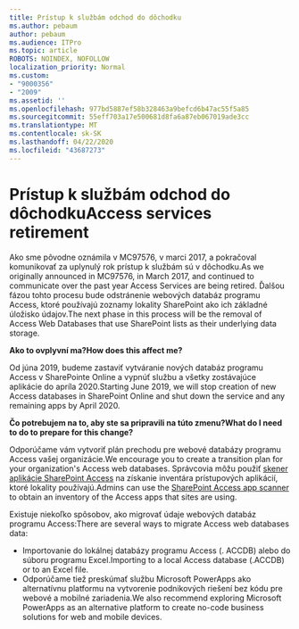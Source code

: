 ```yaml
---
title: Prístup k službám odchod do dôchodku
ms.author: pebaum
author: pebaum
ms.audience: ITPro
ms.topic: article
ROBOTS: NOINDEX, NOFOLLOW
localization_priority: Normal
ms.custom:
- "9000356"
- "2009"
ms.assetid: ''
ms.openlocfilehash: 977bd5887ef58b328463a9befcd6b47ac55f5a85
ms.sourcegitcommit: 55eff703a17e500681d8fa6a87eb067019ade3cc
ms.translationtype: MT
ms.contentlocale: sk-SK
ms.lasthandoff: 04/22/2020
ms.locfileid: "43687273"
---
```

# <a name="access-services-retirement"></a><span data-ttu-id="b452c-102">Prístup k službám odchod do dôchodku</span><span class="sxs-lookup"><span data-stu-id="b452c-102">Access services retirement</span></span>

<span data-ttu-id="b452c-103">Ako sme pôvodne oznámila v MC97576, v marci 2017, a pokračoval komunikovať za uplynulý rok prístup k službám sú v dôchodku.</span><span class="sxs-lookup"><span data-stu-id="b452c-103">As we originally announced in MC97576, in March 2017, and continued to communicate over the past year Access Services are being retired.</span></span> <span data-ttu-id="b452c-104">Ďalšou fázou tohto procesu bude odstránenie webových databáz programu Access, ktoré používajú zoznamy lokality SharePoint ako ich základné úložisko údajov.</span><span class="sxs-lookup"><span data-stu-id="b452c-104">The next phase in this process will be the removal of Access Web Databases that use SharePoint lists as their underlying data storage.</span></span>

<span data-ttu-id="b452c-105">**Ako to ovplyvní ma?**</span><span class="sxs-lookup"><span data-stu-id="b452c-105">**How does this affect me?**</span></span>

<span data-ttu-id="b452c-106">Od júna 2019, budeme zastaviť vytváranie nových databáz programu Access v SharePointe Online a vypnúť službu a všetky zostávajúce aplikácie do apríla 2020.</span><span class="sxs-lookup"><span data-stu-id="b452c-106">Starting June 2019, we will stop creation of new Access databases in SharePoint Online and shut down the service and any remaining apps by April 2020.</span></span>

<span data-ttu-id="b452c-107">**Čo potrebujem na to, aby ste sa pripravili na túto zmenu?**</span><span class="sxs-lookup"><span data-stu-id="b452c-107">**What do I need to do to prepare for this change?**</span></span>

<span data-ttu-id="b452c-108">Odporúčame vám vytvoriť plán prechodu pre webové databázy programu Access vašej organizácie.</span><span class="sxs-lookup"><span data-stu-id="b452c-108">We encourage you to create a transition plan for your organization's Access web databases.</span></span> <span data-ttu-id="b452c-109">Správcovia môžu použiť [skener aplikácie SharePoint Access](https://github.com/SharePoint/PnP-Tools/tree/master/Solutions/SharePoint.AccessApp.Scanner) na získanie inventára prístupových aplikácií, ktoré lokality používajú.</span><span class="sxs-lookup"><span data-stu-id="b452c-109">Admins can use the [SharePoint Access app scanner](https://github.com/SharePoint/PnP-Tools/tree/master/Solutions/SharePoint.AccessApp.Scanner) to obtain an inventory of the Access apps that sites are using.</span></span>

<span data-ttu-id="b452c-110">Existuje niekoľko spôsobov, ako migrovať údaje webových databáz programu Access:</span><span class="sxs-lookup"><span data-stu-id="b452c-110">There are several ways to migrate Access web databases data:</span></span>

- <span data-ttu-id="b452c-111">Importovanie do lokálnej databázy programu Access (. ACCDB) alebo do súboru programu Excel.</span><span class="sxs-lookup"><span data-stu-id="b452c-111">Importing to a local Access database (.ACCDB) or to an Excel file.</span></span>
- <span data-ttu-id="b452c-112">Odporúčame tiež preskúmať službu Microsoft PowerApps ako alternatívnu platformu na vytvorenie podnikových riešení bez kódu pre webové a mobilné zariadenia.</span><span class="sxs-lookup"><span data-stu-id="b452c-112">We also recommend exploring Microsoft PowerApps as an alternative platform to create no-code business solutions for web and mobile devices.</span></span>